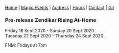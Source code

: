 [Home](index.md) |
[Magic Events](bcsmtgeve.md) |
[Address](bcsaddr.md) | 
[Hours](bcshrs.md) | 
[Contact](bcscon.md) |
[Git](bcsgit.md)

### Pre-release Zendikar Rising At-Home   
Friday 18 Sept 2020 - Sunday 20 Sept 2020   
Tuesday 22 Sept 2020 - Thursday 24 Sept 2020   

FNM: Fridays at 7pm
   
